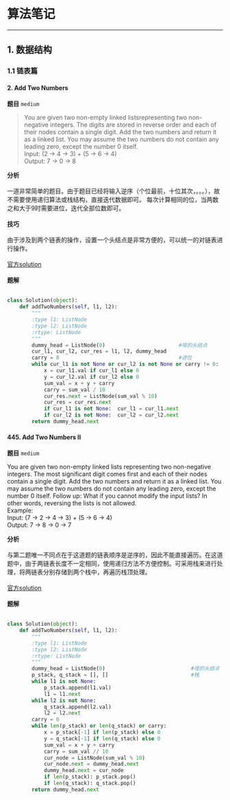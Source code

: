 ﻿# 算法笔记
---
## 1. 数据结构
### 1.1 链表篇
#### 2. Add Two Numbers 

**题目** ```medium``` <br/>
> You are given two non-empty linked listsrepresenting two non-negative integers. The digits are stored in reverse order and each of their nodes contain a single digit. Add the two numbers and return it as a linked list.
You may assume the two numbers do not contain any leading zero, except the number 0 itself.<br/>
Input: (2 -> 4 -> 3) + (5 -> 6 -> 4)<br/>
Output: 7 -> 0 -> 8

**分析**<br/><br/>
一道非常简单的题目。由于题目已经将输入逆序（个位最前，十位其次，。。。），故不需要使用递归算法或栈结构，直接迭代数据即可。
每次计算相同的位，当两数之和大于9时需要进位，迭代全部位数即可。
<br/><br/>**技巧**<br/><br/>
由于涉及到两个链表的操作，设置一个头结点是非常方便的，可以统一的对链表进行操作。<br/><br/>
[官方solution](https://leetcode.com/problems/add-two-numbers/solution/)<br/><br/>
**题解**<br/><br/>
```python
class Solution(object):
    def addTwoNumbers(self, l1, l2):
        """
        :type l1: ListNode
        :type l2: ListNode
        :rtype: ListNode
        """
        dummy_head = ListNode(0)                        #哑的头结点
        cur_l1, cur_l2, cur_res = l1, l2, dummy_head
        carry = 0                                       #进位
        while cur_l1 is not None or cur_l2 is not None or carry != 0:
            x = cur_l1.val if cur_l1 else 0
            y = cur_l2.val if cur_l2 else 0
            sum_val = x + y + carry
            carry = sum_val / 10
            cur_res.next = ListNode(sum_val % 10)
            cur_res = cur_res.next
            if cur_l1 is not None:  cur_l1 = cur_l1.next
            if cur_l2 is not None:  cur_l2 = cur_l2.next
        return dummy_head.next
```

#### 445. Add Two Numbers II 
**题目** ```medium```  <br/> 
> 
You are given two non-empty linked lists representing two non-negative integers. The most significant digit comes first and each of their nodes contain a single digit. Add the two numbers and return it as a linked list.
You may assume the two numbers do not contain any leading zero, except the number 0 itself.
Follow up:
What if you cannot modify the input lists? In other words, reversing the lists is not allowed.<br/>
Example:<br/>
Input: (7 -> 2 -> 4 -> 3) + (5 -> 6 -> 4)<br/>
Output: 7 -> 8 -> 0 -> 7

**分析**<br/><br/>
与第二题唯一不同点在于这道题的链表顺序是逆序的，因此不能直接遍历。在这道题中，由于两链表长度不一定相同，使用递归方法不方便控制。可采用栈来进行处理，将两链表分别存储到两个栈中，再遍历栈顶处理。<br/><br/>
[官方solution](https://leetcode.com/problems/add-two-numbers-ii/discuss/)<br/><br/>
**题解**<br/><br/>
```python
class Solution(object):
    def addTwoNumbers(self, l1, l2):
        """
        :type l1: ListNode
        :type l2: ListNode
        :rtype: ListNode
        """
        dummy_head = ListNode(0)                            #哑的头结点
        p_stack, q_stack = [], []                           #栈
        while l1 is not None:
            p_stack.append(l1.val)
            l1 = l1.next
        while l2 is not None:
            q_stack.append(l2.val)
            l2 = l2.next
        carry = 0
        while len(p_stack) or len(q_stack) or carry:
            x = p_stack[-1] if len(p_stack) else 0
            y = q_stack[-1] if len(q_stack) else 0
            sum_val = x + y + carry
            carry = sum_val // 10
            cur_node = ListNode(sum_val % 10)
            cur_node.next = dummy_head.next
            dummy_head.next = cur_node
            if len(p_stack): p_stack.pop() 
            if len(q_stack): q_stack.pop()
        return dummy_head.next
```




